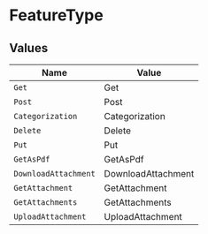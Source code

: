 # FeatureType


## Values

| Name                 | Value                |
| -------------------- | -------------------- |
| `Get`                | Get                  |
| `Post`               | Post                 |
| `Categorization`     | Categorization       |
| `Delete`             | Delete               |
| `Put`                | Put                  |
| `GetAsPdf`           | GetAsPdf             |
| `DownloadAttachment` | DownloadAttachment   |
| `GetAttachment`      | GetAttachment        |
| `GetAttachments`     | GetAttachments       |
| `UploadAttachment`   | UploadAttachment     |